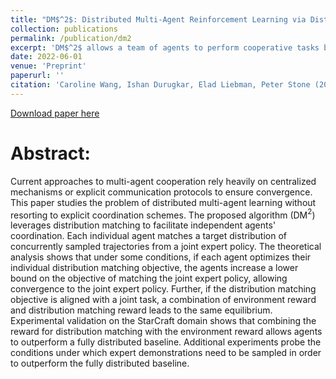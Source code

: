 ```yaml
---
title: "DM$^2$: Distributed Multi-Agent Reinforcement Learning via Distribution Matching"
collection: publications
permalink: /publication/dm2
excerpt: 'DM$^2$ allows a team of agents to perform cooperative tasks by independently imitating corresponding experts agents from a team of experts.'
date: 2022-06-01
venue: 'Preprint'
paperurl: ''
citation: 'Caroline Wang, Ishan Durugkar, Elad Liebman, Peter Stone (2022). &quot;DM$^2$: Distributed multi-agent reinforcement learning via distribution matching; <i>arXiv</i> preprint.'
---
```


[Download paper here](http://carolinewang01.github.io/files/dm2_full.pdf)

Abstract:
======
Current approaches to multi-agent cooperation rely heavily on centralized mechanisms or explicit communication protocols to ensure convergence. This paper studies the problem of distributed multi-agent learning without resorting to explicit coordination schemes. The proposed algorithm (DM$^2$) leverages distribution matching to facilitate independent agents' coordination. Each individual agent matches a target distribution of concurrently sampled trajectories from a joint expert policy. The theoretical analysis shows that under some conditions, if each agent optimizes their individual distribution matching objective, the agents increase a lower bound on the objective of matching the joint expert policy, allowing convergence to the joint expert policy. Further, if the distribution matching objective is aligned with a joint task, a combination of environment reward and distribution matching reward leads to the same equilibrium. Experimental validation on the StarCraft domain shows that combining the reward for distribution matching with the environment reward allows agents to outperform a fully distributed baseline. Additional experiments probe the conditions under which expert demonstrations need to be sampled in order to outperform the fully distributed baseline.
